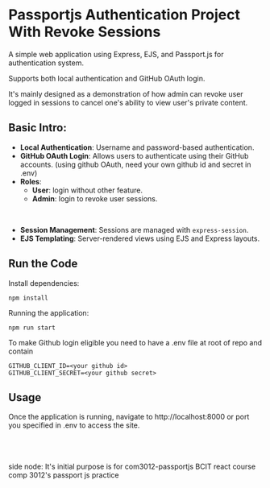 # Passportjs Authentication Project With Revoke Sessions

A simple web application using Express, EJS, and Passport.js for authentication system. 

Supports both local authentication and GitHub OAuth login. 

It's mainly designed as a demonstration of how admin can revoke user logged in sessions to cancel one's ability to view user's private content. 

## Basic Intro:

- **Local Authentication**: Username and password-based authentication.
- **GitHub OAuth Login**: Allows users to authenticate using their GitHub accounts. (using github OAuth, need your own github id and secret in .env)
- **Roles**:
  - **User**: login without other feature. 
  - **Admin**: login to revoke user sessions.

<br>

- **Session Management**: Sessions are managed with `express-session`.
- **EJS Templating**: Server-rendered views using EJS and Express layouts.

## Run the Code

Install dependencies:
```
npm install
```

Running the application:
```
npm run start
```

To make Github login eligible you need to have a .env file at root of repo and contain 
```
GITHUB_CLIENT_ID=<your github id>
GITHUB_CLIENT_SECRET=<your github secret>
```

## Usage

Once the application is running, navigate to http://localhost:8000 or port you specified in .env to access the site. 

<br><br><br>
side node: It's initial purpose is for
com3012-passportjs
BCIT react course comp 3012's passport js practice
